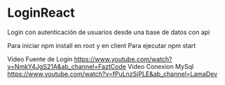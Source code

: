 # LoginReact
Login con autenticación de usuarios desde una base de datos con api

Para iniciar npm install en root y en client
Para ejecutar npm start

Video Fuente de Login
https://www.youtube.com/watch?v=NmkY4JgS21A&ab_channel=FaztCode
Video Conexion MySql
https://www.youtube.com/watch?v=fPuLnzSjPLE&ab_channel=LamaDev
